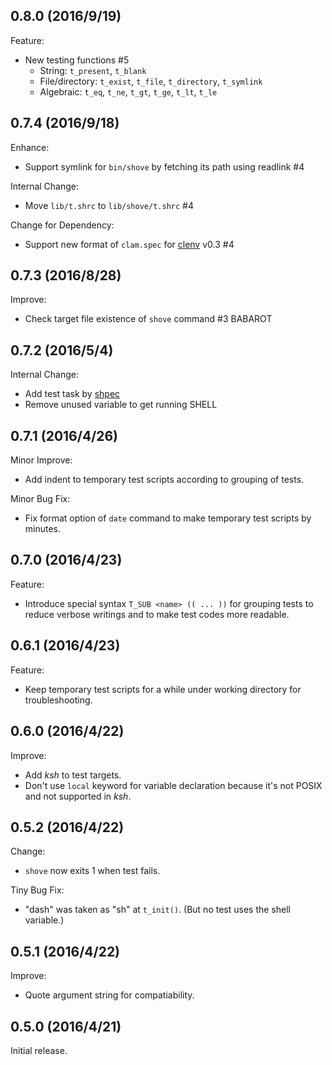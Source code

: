 ## 0.8.0 (2016/9/19)

Feature:

- New testing functions #5
  - String: `t_present`, `t_blank`
  - File/directory: `t_exist`, `t_file`, `t_directory`, `t_symlink`
  - Algebraic: `t_eq`, `t_ne`, `t_gt`, `t_ge`, `t_lt`, `t_le`

## 0.7.4 (2016/9/18)

Enhance:

- Support symlink for `bin/shove` by fetching its path using readlink #4

Internal Change:

- Move `lib/t.shrc` to `lib/shove/t.shrc` #4

Change for Dependency:

- Support new format of `clam.spec` for [clenv](https://github.com/key-amb/clenv)
v0.3 #4

## 0.7.3 (2016/8/28)

Improve:

- Check target file existence of `shove` command #3 BABAROT

## 0.7.2 (2016/5/4)

Internal Change:

- Add test task by [shpec](https://github.com/rylnd/shpec)
- Remove unused variable to get running SHELL

## 0.7.1 (2016/4/26)

Minor Improve:

- Add indent to temporary test scripts according to grouping of tests.

Minor Bug Fix:

- Fix format option of `date` command to make temporary test scripts by minutes.

## 0.7.0 (2016/4/23)

Feature:

- Introduce special syntax `T_SUB <name> (( ... ))` for grouping tests to reduce
  verbose writings and to make test codes more readable.

## 0.6.1 (2016/4/23)

Feature:

- Keep temporary test scripts for a while under working directory for troubleshooting.

## 0.6.0 (2016/4/22)

Improve:

- Add _ksh_ to test targets.
- Don't use `local` keyword for variable declaration because it's not POSIX and
  not supported in _ksh_.

## 0.5.2 (2016/4/22)

Change:

- `shove` now exits 1 when test fails.

Tiny Bug Fix:

- "dash" was taken as "sh" at `t_init()`. (But no test uses the shell variable.)

## 0.5.1 (2016/4/22)

Improve:

- Quote argument string for compatiability.

## 0.5.0 (2016/4/21)

Initial release.
